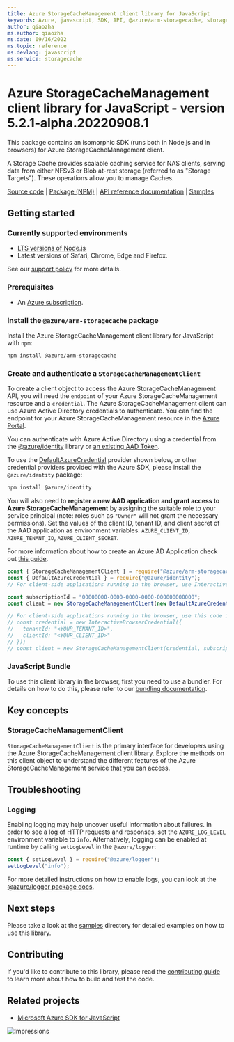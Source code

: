 ```yaml
---
title: Azure StorageCacheManagement client library for JavaScript
keywords: Azure, javascript, SDK, API, @azure/arm-storagecache, storagecache
author: qiaozha
ms.author: qiaozha
ms.date: 09/16/2022
ms.topic: reference
ms.devlang: javascript
ms.service: storagecache
---
```

# Azure StorageCacheManagement client library for JavaScript - version 5.2.1-alpha.20220908.1 


This package contains an isomorphic SDK (runs both in Node.js and in browsers) for Azure StorageCacheManagement client.

A Storage Cache provides scalable caching service for NAS clients, serving data from either NFSv3 or Blob at-rest storage (referred to as "Storage Targets"). These operations allow you to manage Caches.

[Source code](https://github.com/Azure/azure-sdk-for-js/tree/main/sdk/storagecache/arm-storagecache) |
[Package (NPM)](https://www.npmjs.com/package/@azure/arm-storagecache) |
[API reference documentation](/javascript/api/@azure/arm-storagecache) |
[Samples](https://github.com/Azure-Samples/azure-samples-js-management)

## Getting started

### Currently supported environments

- [LTS versions of Node.js](https://nodejs.org/about/releases/)
- Latest versions of Safari, Chrome, Edge and Firefox.

See our [support policy](https://github.com/Azure/azure-sdk-for-js/blob/main/SUPPORT.md) for more details.

### Prerequisites

- An [Azure subscription][azure_sub].

### Install the `@azure/arm-storagecache` package

Install the Azure StorageCacheManagement client library for JavaScript with `npm`:

```bash
npm install @azure/arm-storagecache
```

### Create and authenticate a `StorageCacheManagementClient`

To create a client object to access the Azure StorageCacheManagement API, you will need the `endpoint` of your Azure StorageCacheManagement resource and a `credential`. The Azure StorageCacheManagement client can use Azure Active Directory credentials to authenticate.
You can find the endpoint for your Azure StorageCacheManagement resource in the [Azure Portal][azure_portal].

You can authenticate with Azure Active Directory using a credential from the [@azure/identity][azure_identity] library or [an existing AAD Token](https://github.com/Azure/azure-sdk-for-js/blob/master/sdk/identity/identity/samples/AzureIdentityExamples.md#authenticating-with-a-pre-fetched-access-token).

To use the [DefaultAzureCredential][defaultazurecredential] provider shown below, or other credential providers provided with the Azure SDK, please install the `@azure/identity` package:

```bash
npm install @azure/identity
```

You will also need to **register a new AAD application and grant access to Azure StorageCacheManagement** by assigning the suitable role to your service principal (note: roles such as `"Owner"` will not grant the necessary permissions).
Set the values of the client ID, tenant ID, and client secret of the AAD application as environment variables: `AZURE_CLIENT_ID`, `AZURE_TENANT_ID`, `AZURE_CLIENT_SECRET`.

For more information about how to create an Azure AD Application check out [this guide](/azure/active-directory/develop/howto-create-service-principal-portal).

```javascript
const { StorageCacheManagementClient } = require("@azure/arm-storagecache");
const { DefaultAzureCredential } = require("@azure/identity");
// For client-side applications running in the browser, use InteractiveBrowserCredential instead of DefaultAzureCredential. See https://aka.ms/azsdk/js/identity/examples for more details.

const subscriptionId = "00000000-0000-0000-0000-000000000000";
const client = new StorageCacheManagementClient(new DefaultAzureCredential(), subscriptionId);

// For client-side applications running in the browser, use this code instead:
// const credential = new InteractiveBrowserCredential({
//   tenantId: "<YOUR_TENANT_ID>",
//   clientId: "<YOUR_CLIENT_ID>"
// });
// const client = new StorageCacheManagementClient(credential, subscriptionId);
```


### JavaScript Bundle
To use this client library in the browser, first you need to use a bundler. For details on how to do this, please refer to our [bundling documentation](https://aka.ms/AzureSDKBundling).

## Key concepts

### StorageCacheManagementClient

`StorageCacheManagementClient` is the primary interface for developers using the Azure StorageCacheManagement client library. Explore the methods on this client object to understand the different features of the Azure StorageCacheManagement service that you can access.

## Troubleshooting

### Logging

Enabling logging may help uncover useful information about failures. In order to see a log of HTTP requests and responses, set the `AZURE_LOG_LEVEL` environment variable to `info`. Alternatively, logging can be enabled at runtime by calling `setLogLevel` in the `@azure/logger`:

```javascript
const { setLogLevel } = require("@azure/logger");
setLogLevel("info");
```

For more detailed instructions on how to enable logs, you can look at the [@azure/logger package docs](https://github.com/Azure/azure-sdk-for-js/tree/main/sdk/core/logger).

## Next steps

Please take a look at the [samples](https://github.com/Azure-Samples/azure-samples-js-management) directory for detailed examples on how to use this library.

## Contributing

If you'd like to contribute to this library, please read the [contributing guide](https://github.com/Azure/azure-sdk-for-js/blob/main/CONTRIBUTING.md) to learn more about how to build and test the code.

## Related projects

- [Microsoft Azure SDK for JavaScript](https://github.com/Azure/azure-sdk-for-js)

![Impressions](https://azure-sdk-impressions.azurewebsites.net/api/impressions/azure-sdk-for-js%2Fsdk%2Fstoragecache%2Farm-storagecache%2FREADME.png)

[azure_cli]: /cli/azure
[azure_sub]: https://azure.microsoft.com/free/
[azure_sub]: https://azure.microsoft.com/free/
[azure_portal]: https://portal.azure.com
[azure_identity]: https://github.com/Azure/azure-sdk-for-js/tree/main/sdk/identity/identity
[defaultazurecredential]: https://github.com/Azure/azure-sdk-for-js/tree/main/sdk/identity/identity#defaultazurecredential

